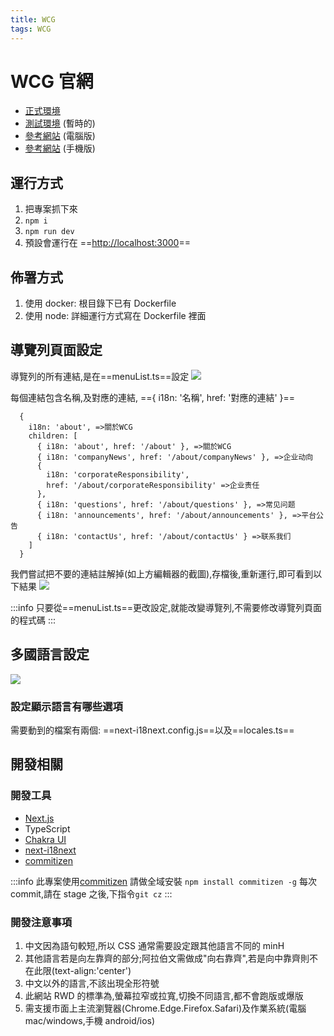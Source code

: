 ```yaml
---
title: WCG
tags: WCG
---
```


# WCG 官網

- [正式環境](https://glb.012wenchuan.com/)
- [測試環境](https://wcg.vercel.app/) (暫時的)
- [參考網站](https://www.wcglb.com/home/about/exchange.html) (電腦版)
- [參考網站](https://www.wcglb.com/mobile) (手機版)

## 運行方式

1. 把專案抓下來
2. `npm i`
3. `npm run dev`
4. 預設會運行在 ==[http://localhost:3000](http://localhost:3000)==

## 佈署方式

1. 使用 docker: 根目錄下已有 Dockerfile
2. 使用 node: 詳細運行方式寫在 Dockerfile 裡面

## 導覽列頁面設定

導覽列的所有連結,是在==menuList.ts==設定
![](https://i.imgur.com/dPHRK0z.jpg)

每個連結包含名稱,及對應的連結, =={ i18n: '名稱', href: '對應的連結' }==

```javascript=
  {
    i18n: 'about', =>關於WCG
    children: [
      { i18n: 'about', href: '/about' }, =>關於WCG
      { i18n: 'companyNews', href: '/about/companyNews' }, =>企业动向
      {
        i18n: 'corporateResponsibility',
        href: '/about/corporateResponsibility' =>企业责任
      },
      { i18n: 'questions', href: '/about/questions' }, =>常见问题
      { i18n: 'announcements', href: '/about/announcements' }, =>平台公告
      { i18n: 'contactUs', href: '/about/contactUs' } =>联系我们
    ]
  }
```

我們嘗試把不要的連結註解掉(如上方編輯器的截圖),存檔後,重新運行,即可看到以下結果
![](https://i.imgur.com/WKcIboU.jpg)

:::info
只要從==menuList.ts==更改設定,就能改變導覽列,不需要修改導覽列頁面的程式碼
:::

## 多國語言設定

![](https://i.imgur.com/cqE1B2n.jpg)

### 設定顯示語言有哪些選項

需要動到的檔案有兩個: ==next-i18next.config.js==以及==locales.ts==

## 開發相關

### 開發工具

- [Next.js](https://nextjs.org/)
- TypeScript
- [Chakra UI](https://chakra-ui.com/)
- [next-i18next](https://github.com/isaachinman/next-i18next)
- [commitizen](https://github.com/commitizen/cz-cli#making-your-repo-commitizen-friendly)

:::info
此專案使用[commitizen](https://github.com/commitizen/cz-cli#making-your-repo-commitizen-friendly)
請做全域安裝 `npm install commitizen -g`
每次 commit,請在 stage 之後,下指令`git cz`
:::

### 開發注意事項

1. 中文因為語句較短,所以 CSS 通常需要設定跟其他語言不同的 minH
2. 其他語言若是向左靠齊的部分;阿拉伯文需做成"向右靠齊",若是向中靠齊則不在此限(text-align:'center')
3. 中文以外的語言,不該出現全形符號
4. 此網站 RWD 的標準為,螢幕拉窄或拉寬,切換不同語言,都不會跑版或爆版
5. 需支援市面上主流瀏覽器(Chrome.Edge.Firefox.Safari)及作業系統(電腦 mac/windows,手機 android/ios)
